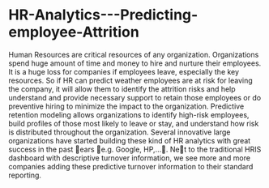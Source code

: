 # HR-Analytics---Predicting-employee-Attrition
Human Resources are critical resources of any organization. Organizations spend huge amount of time and money to hire and nurture their employees. It is a huge loss for companies if employees leave, especially the key resources. So if HR can predict weather employees are at risk for leaving the company, it will allow them to identify the attrition risks and help understand and provide necessary support to retain those employees or do preventive hiring to minimize the impact to the organization. Predictive retention modeling allows organizations to identify high-risk employees, build profiles of those most likely to leave or stay, and understand how risk is distributed throughout the organization. Several innovative large organizations have started building these kind of HR analytics with great success in the past 􀇇ears 􀍾e.g. Google, HP,…􀍿. Ne􀇆t to the traditional HRIS dashboard with descriptive turnover information, we see more and more companies adding these predictive turnover information to their standard reporting.
